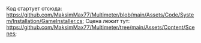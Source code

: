 Код стартует отсюда: https://github.com/MaksimMax77/Multimeter/blob/main/Assets/Code/System/Installation/GameInstaller.cs;
Сцена лежит тут: https://github.com/MaksimMax77/Multimeter/tree/main/Assets/Content/Scenes;
